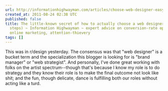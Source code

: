 ```yaml
---
url: http://informationhighwayman.com/articles/choose-web-designer-easy-steps/
created_at: 2011-08-24 02:38 UTC
published: false
title: The little-known secret of how to actually choose a web designer (in 5 easy
  steps) ~ Information Highwayman ~ expert advice on conversion-rate optimization,
  online marketing, attention-thievery
tags: []
---
```


This was in r/design yesterday. The consensus was that "web designer" is a bucket term and the specialization this blogger is looking for is "brand manager" or "web strategist". And personally, I've done great working with folks on the artist spectrum--though that's because I know my role is to do strategy and they know their role is to make the final outcome not look like shit; and the fun, though delicate, dance is fulfilling both our roles without acting like a turd.
